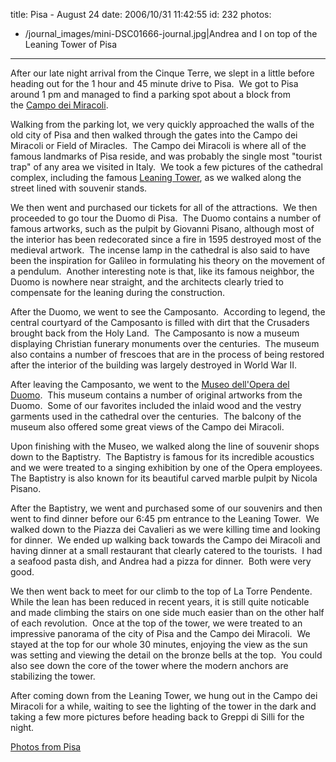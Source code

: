 title: Pisa - August 24
date: 2006/10/31 11:42:55
id: 232
photos:
- /journal_images/mini-DSC01666-journal.jpg|Andrea and I on top of the Leaning Tower of Pisa
---
After our late night arrival from the Cinque Terre, we slept in a little before heading out for the 1 hour and 45 minute drive to Pisa.  We got to Pisa around 1 pm and managed to find a parking spot about a block from the [Campo dei Miracoli](http://en.wikipedia.org/wiki/Campo_dei_Miracoli). 

Walking from the parking lot, we very quickly approached the walls of the old city of Pisa and then walked through the gates into the Campo dei Miracoli or Field of Miracles.  The Campo dei Miracoli is where all of the famous landmarks of Pisa reside, and was probably the single most "tourist trap" of any area we visited in Italy.  We took a few pictures of the cathedral complex, including the famous [Leaning Tower](http://torre.duomo.pisa.it/), as we walked along the street lined with souvenir stands.

We then went and purchased our tickets for all of the attractions.  We then proceeded to go tour the Duomo di Pisa.  The Duomo contains a number of famous artworks, such as the pulpit by Giovanni Pisano, although most of the interior has been redecorated since a fire in 1595 destroyed most of the medieval artwork.  The incense lamp in the cathedral is also said to have been the inspiration for Galileo in formulating his theory on the movement of a pendulum.  Another interesting note is that, like its famous neighbor, the Duomo is nowhere near straight, and the architects clearly tried to compensate for the leaning during the construction.

After the Duomo, we went to see the Camposanto.  According to legend, the central courtyard of the Camposanto is filled with dirt that the Crusaders brought back from the Holy Land.  The Camposanto is now a museum displaying Christian funerary monuments over the centuries.  The museum also contains a number of frescoes that are in the process of being restored after the interior of the building was largely destroyed in World War II. 

After leaving the Camposanto, we went to the [Museo dell'Opera del Duomo](http://www.opapisa.it/?id=15&L=1&T=2).  This museum contains a number of original artworks from the Duomo.  Some of our favorites included the inlaid wood and the vestry garments used in the cathedral over the centuries.  The balcony of the museum also offered some great views of the Campo dei Miracoli.

Upon finishing with the Museo, we walked along the line of souvenir shops down to the Baptistry.  The Baptistry is famous for its incredible acoustics and we were treated to a singing exhibition by one of the Opera employees.  The Baptistry is also known for its beautiful carved marble pulpit by Nicola Pisano.

After the Baptistry, we went and purchased some of our souvenirs and then went to find dinner before our 6:45 pm entrance to the Leaning Tower.  We walked down to the Piazza dei Cavalieri as we were killing time and looking for dinner.  We ended up walking back towards the Campo dei Miracoli and having dinner at a small restaurant that clearly catered to the tourists.  I had a seafood pasta dish, and Andrea had a pizza for dinner.  Both were very good.

We then went back to meet for our climb to the top of La Torre Pendente.  While the lean has been reduced in recent years, it is still quite noticable and made climbing the stairs on one side much easier than on the other half of each revolution.  Once at the top of the tower, we were treated to an impressive panorama of the city of Pisa and the Campo dei Miracoli.  We stayed at the top for our whole 30 minutes, enjoying the view as the sun was setting and viewing the detail on the bronze bells at the top.  You could also see down the core of the tower where the modern anchors are stabilizing the tower.  

After coming down from the Leaning Tower, we hung out in the Campo dei Miracoli for a while, waiting to see the lighting of the tower in the dark and taking a few more pictures before heading back to Greppi di Silli for the night.

[Photos from Pisa](PhotoAlbum.aspx?ID=ITALY2006-DAY5) 
